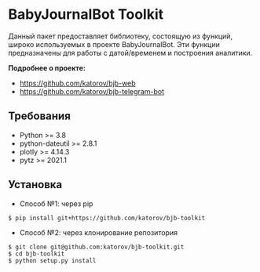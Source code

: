 # BabyJournalBot Toolkit

Данный пакет предоставляет библиотеку, состоящую из функций, широко используемых в проекте BabyJournalBot. 
Эти функции предназначены для работы с датой/временем и построения аналитики.


**Подробнее о проекте:**
- https://github.com/katorov/bjb-web
- https://github.com/katorov/bjb-telegram-bot

## Требования

* Python >= 3.8
* python-dateutil >= 2.8.1
* plotly >= 4.14.3
* pytz >= 2021.1

## Установка

- Способ №1: через pip
```
$ pip install git+https://github.com/katorov/bjb-toolkit
```

- Способ №2: через клонирование репозитория
```
$ git clone git@github.com:katorov/bjb-toolkit.git
$ cd bjb-toolkit
$ python setup.py install
```